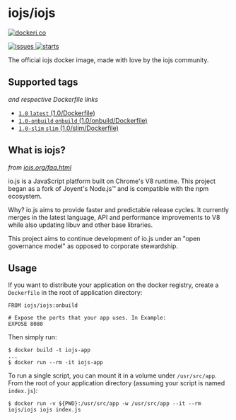 iojs/iojs
=========

[![dockeri.co](http://dockeri.co/image/iojs/iojs)](https://registry.hub.docker.com/u/iojs/iojs/)

[![issues](https://img.shields.io/github/issues/iojs/docker-iojs.svg) ![starts](https://img.shields.io/github/stars/iojs/docker-iojs.svg)](https://github.com/iojs/docker-iojs)


The official iojs docker image, made with love by the iojs community.

## Supported tags
*and respective Dockerfile links*

* [`1.0` `latest` (1.0/Dockerfile)](https://github.com/iojs/docker-iojs/blob/master/1.0/Dockerfile)
* [`1.0-onbuild` `onbuild` (1.0/onbuild/Dockerfile)](https://github.com/iojs/docker-iojs/blob/master/1.0/onbuild/Dockerfile)
* [`1.0-slim` `slim` (1.0/slim/Dockerfile)](https://github.com/iojs/docker-iojs/blob/master/1.0/slim/Dockerfile)

## What is iojs?
*from [iojs.org/faq.html](https://iojs.org/faq.html)*

io.js is a JavaScript platform built on Chrome's V8 runtime. This project began as a fork of Joyent's Node.js™ and is compatible with the npm ecosystem.

Why? io.js aims to provide faster and predictable release cycles. It currently merges in the latest language, API and performance improvements to V8 while also updating libuv and other base libraries.

This project aims to continue development of io.js under an "open governance model" as opposed to corporate stewardship.

## Usage

If you want to distribute your application on the docker registry, create a `Dockerfile` in the root of application directory:

```
FROM iojs/iojs:onbuild

# Expose the ports that your app uses. In Example:
EXPOSE 8080
```

Then simply run:

```
$ docker build -t iojs-app
...
$ docker run --rm -it iojs-app
```

To run a single script, you can mount it in a volume under `/usr/src/app`. From the root of your application directory (assuming your script is named `index.js`):

```
$ docker run -v ${PWD}:/usr/src/app -w /usr/src/app --it --rm iojs/iojs iojs index.js
```
